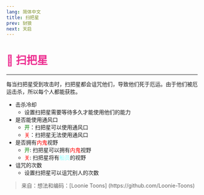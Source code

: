 ```yaml
---
lang: 简体中文
title: 扫把星
prev: 豺狼
next: 天启
---
```


# <font color="#ed2f91">🤞 <b>扫把星</b></font> <Badge text="Killing" type="tip" vertical="middle"/>

***

每当扫把星受到攻击时，扫把星都会诅咒他们，导致他们死于厄运。由于他们被厄运击杀，所以每个人都能获胜。

- 击杀冷却
  - 设置扫把星需要等待多久才能使用他们的能力
- 是否能使用通风口
  - <font color=green>开</font>：扫把星可以使用通风口
  - <font color=red>关</font>：扫把星无法使用通风口
- 是否拥有<font color=red>内鬼</font>视野
  - <font color=green>开</font>: 扫把星可以拥有<font color=red>内鬼</font>视野
  - <font color=red>关</font>: 扫把星将有<font color=#8cffff>船员</font>的视野
- 诅咒的次数
  - 设置扫把星可以诅咒别人的次数

> 来自：想法和编码：[Loonie Toons]
> (https\://github.com/Loonie-Toons)
